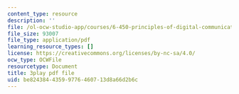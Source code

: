 ```yaml
---
content_type: resource
description: ''
file: /ol-ocw-studio-app/courses/6-450-principles-of-digital-communications-i-fall-2006/be82438443599776460713d8a66d2b6c_2DbwtCePzWg.pdf
file_size: 93007
file_type: application/pdf
learning_resource_types: []
license: https://creativecommons.org/licenses/by-nc-sa/4.0/
ocw_type: OCWFile
resourcetype: Document
title: 3play pdf file
uid: be824384-4359-9776-4607-13d8a66d2b6c
---
```

